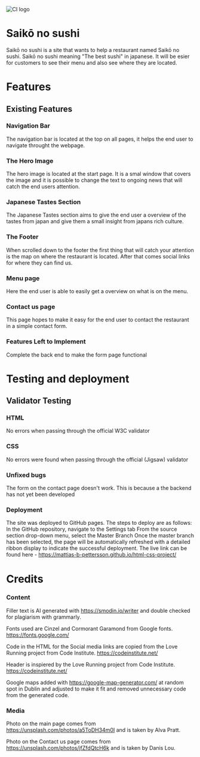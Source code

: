 ![CI logo](https://codeinstitute.s3.amazonaws.com/fullstack/ci_logo_small.png)

# **Saikō no sushi**

Saikō no sushi is a site that wants to help a restaurant named Saikō no sushi. Saikō no sushi meaning "The best sushi" in japanese. It will be esier for customers to see their menu and also see where they are located. 

# **Features**

## **Existing Features**

### **Navigation Bar**

The navigation bar is located at the top on all pages, it helps the end user to navigate throught the webpage. 

### **The Hero Image**

The hero image is located at the start page. It is a smal window that covers the image and it is possible to change the text to ongoing news that will catch the end users attention. 

### **Japanese Tastes Section**

The Japanese Tastes section aims to give the end user a overview of the tastes from japan and give them a small insight from japans rich culture.

### **The Footer**

When scrolled down to the footer the first thing that will catch your attention is the map on where the restaurant is located. After that comes social links for where they can find us.

### **Menu page**
Here the end user is able to easily get a overview on what is on the menu.

### **Contact us page** 

This page hopes to make it easy for the end user to contact the restaurant in a simple contact form.

### **Features Left to Implement**
Complete the back end to make the form page functional


# **Testing and deployment**


## **Validator Testing**

### **HTML**
No errors when passing through the official W3C validator

### **CSS**
No errors were found when passing through the official (Jigsaw) validator

### **Unfixed bugs**
The form on the contact page doesn't work. This is because a the backend has not yet been developed

### **Deployment**

The site was deployed to GitHub pages. The steps to deploy are as follows:
In the GitHub repository, navigate to the Settings tab
From the source section drop-down menu, select the Master Branch
Once the master branch has been selected, the page will be automatically refreshed with a detailed ribbon display to indicate the successful deployment.
The live link can be found here - https://mattias-b-pettersson.github.io/html-css-project/

# **Credits**

### **Content** 

Filler text is AI generated with https://smodin.io/writer and double checked for plagiarism with grammarly.

Fonts used are Cinzel and Cormorant Garamond from Google fonts. https://fonts.google.com/

Code in the HTML for the Social media links are copied from  the Love Running project from Code Institute. https://codeinstitute.net/

Header is inspiered by the Love Running project from Code Institute. https://codeinstitute.net/

Google maps added with https://google-map-generator.com/ at random spot in Dublin and adjusted to make it fit and removed unnecessary code from the generated code. 

### **Media**

Photo on the main page comes from https://unsplash.com/photos/a5ToDH34m0I and is taken by Alva Pratt.

Photo on the Contact us page comes from  https://unsplash.com/photos/jfZfdQtcH6k and is taken by Danis Lou.